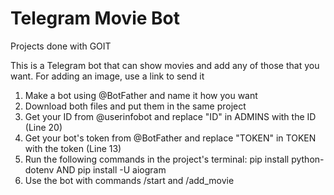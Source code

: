 # Telegram Movie Bot
Projects done with GOIT

This is a Telegram bot that can show movies and add any of those that you want.
For adding an image, use a link to send it

1. Make a bot using @BotFather and name it how you want
2. Download both files and put them in the same project
3. Get your ID from @userinfobot and replace "ID" in ADMINS with the ID (Line 20)
4. Get your bot's token from @BotFather and replace "TOKEN" in TOKEN with the token (Line 13)
5. Run the following commands in the project's terminal: pip install python-dotenv AND pip install -U aiogram
6. Use the bot with commands /start and /add_movie
